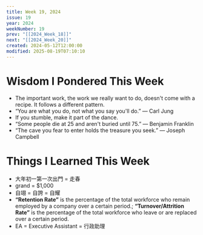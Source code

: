 ```yaml
---
title: Week 19, 2024
issue: 19
year: 2024
weekNumber: 19
prev: "[[2024_Week_18]]"
next: "[[2024_Week_20]]"
created: 2024-05-12T12:00:00
modified: 2025-08-19T07:10:10
---
```


# Wisdom I Pondered This Week

* The important work, the work we really want to do, doesn't come with a recipe. It follows a different pattern.
* “You are what you do, not what you say you'll do.” ― Carl Jung
* If you stumble, make it part of the dance.
* “Some people die at 25 and aren't buried until 75.” — Benjamin Franklin
* “The cave you fear to enter holds the treasure you seek.” — Joseph Campbell

# Things I Learned This Week

* 大年初一第一次出門 = 走春
* grand = $1,000
* 自翊 = 自誇 = 自耀
* **“Retention Rate”** is the percentage of the total workforce who remain employed by a company over a certain period.; **“Turnover/Attrition Rate”** is the percentage of the total workforce who leave or are replaced over a certain period.
* EA = Executive Assistant = 行政助理

